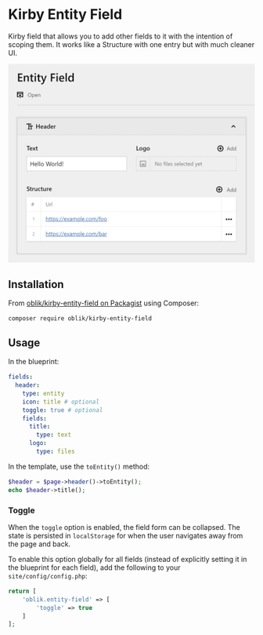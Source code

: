 # Kirby Entity Field

Kirby field that allows you to add other fields to it with the intention of scoping them. It works like a Structure with one entry but with much cleaner UI.

![panel screenshot](screen.png)

## Installation

From [oblik/kirby-entity-field on Packagist](https://packagist.org/packages/oblik/kirby-entity-field) using Composer:

```
composer require oblik/kirby-entity-field
```

## Usage

In the blueprint:

```yml
fields:
  header:
    type: entity
    icon: title # optional
    toggle: true # optional
    fields:
      title:
        type: text
      logo:
        type: files
```

In the template, use the `toEntity()` method:

```php
$header = $page->header()->toEntity();
echo $header->title();
```

### Toggle

When the `toggle` option is enabled, the field form can be collapsed. The state is persisted in `localStorage` for when the user navigates away from the page and back.

To enable this option globally for all fields (instead of explicitly setting it in the blueprint for each field), add the following to your `site/config/config.php`:

```php
return [
    'oblik.entity-field' => [
        'toggle' => true
    ]
];
```
